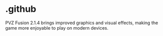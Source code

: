 # .github
PVZ Fusion 2.1.4 brings improved graphics and visual effects, making the game more enjoyable to play on modern devices.
